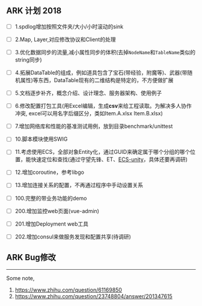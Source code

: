 ## ARK 计划 2018

- [ ] 1.spdlog增加按照文件夹/大小/小时滚动的sink
- [ ] 2.Map, Layer,对应修改协议和Client的处理
- [ ] 3.优化数据同步的流量,减小属性同步的体积(去掉`NodeName`和`TableName`类似的string同步)
- [ ] 4.拓展DataTable的组成，例如道具包含了宝石(带经验，附魔等)、武器(带随机属性)等东西，DataTable现有的二维结构是特定的，不方便做扩展
- [ ] 5.文档逐步补齐，概念介绍、设计理念、服务器架构、使用例子
- [ ] 6.修改配置打包工具(用Excel编辑，生成**csv**来给工程读取。为解决多人协作冲突, excel可以用名字后缀区分，类如Item.A.xlsx Item.B.xlsx)
- [ ] 7.增加网络库和性能的基准测试用例，放到目录benchmark/unittest
- [ ] 10.脚本模块使用SWIG
- [ ] 11.考虑使用ECS，全部对象Entity化，通过GUID来确定属于哪个分组的哪个位置，能快速定位和查找(通过守望先锋、ET、[ECS-unity](https://github.com/sschmid/Entitas-CSharp)，具体还要再调研)
- [ ] 12.增加coroutine，参考libgo
- [ ] 13.增加连接关系的配置，不再通过程序中手动设置关系

- [ ] 100.完整的带业务功能的demo  
  
- [ ] 200.增加监控web页面(vue-admin)
- [ ] 201.增加Deployment web工具
- [ ] 202.增加consul来做服务发现和配置共享(待调研)  
  

## ARK Bug修改

-------------

Some note,

1. https://www.zhihu.com/question/61169850
2. https://www.zhihu.com/question/23748804/answer/201347615
